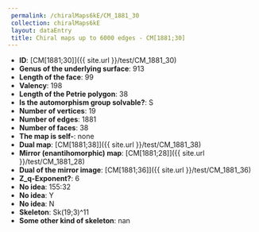 ```yaml
--- 
 permalink: /chiralMaps6kE/CM_1881_30 
 collection: chiralMaps6kE
 layout: dataEntry
 title: Chiral maps up to 6000 edges - CM[1881;30]
---
```


- **ID**: [CM[1881;30]]({{ site.url }}/test/CM_1881_30)
- **Genus of the underlying surface**: 913
- **Length of the face**: 99
- **Valency**: 198
- **Length of the Petrie polygon**: 38
- **Is the automorphism group solvable?**: S
- **Number of vertices**: 19
- **Number of edges**: 1881
- **Number of faces**: 38
- **The map is self-**: none
- **Dual map**: [CM[1881;38]]({{ site.url }}/test/CM_1881_38)
- **Mirror (enantihomorphic) map**: [CM[1881;28]]({{ site.url }}/test/CM_1881_28)
- **Dual of the mirror image**: [CM[1881;36]]({{ site.url }}/test/CM_1881_36)
- **Z_q-Exponent?**: 6
- **No idea**:  155:32
- **No idea**: Y
- **No idea**: N
- **Skeleton**: Sk(19;3)^11
- **Some other kind of skeleton**: nan
